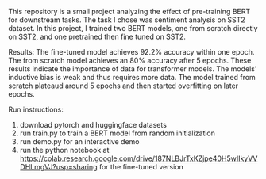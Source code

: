 This repository is a small project analyzing the effect of pre-training BERT for downstream tasks. 
The task I chose was sentiment analysis on SST2 dataset.
In this project, I trained two BERT models, one from scratch directly on SST2, and one pretrained then fine tuned on SST2.

Results:
The fine-tuned model achieves 92.2% accuracy within one epoch.
The from scratch model achieves an 80% accuracy after 5 epochs.
These results indicate the importance of data for transformer models. The models' inductive bias is weak and thus requires more data.
The model trained from scratch plateaud around 5 epochs and then started overfitting on later epochs.

Run instructions:
1) download pytorch and huggingface datasets
2) run train.py to train a BERT model from random initialization
3) run demo.py for an interactive demo
4) run the python notebook at https://colab.research.google.com/drive/187NLBJrTxKZjpe40H5wIIkyVVDHLmgVJ?usp=sharing for the fine-tuned version
